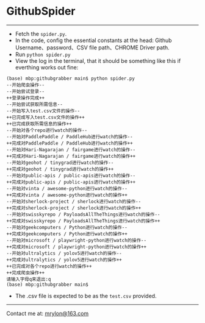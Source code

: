 # GithubSpider
----
* Fetch the `spider.py`.
* In the code, config the essential constants at the head: Github Username、password、CSV file path、CHROME Driver path.
* Run `python spider.py`
* View the log in the terminal, that it should be something like this if everthing works out fine:
```
(base) mbp:githubgrabber main$ python spider.py
--开始爬虫操作--
--开始尝试登录--
++登录操作完成++
--开始尝试获取所需信息--
--开始写入test.csv文件的操作--
++已完成写入test.csv文件的操作++
++已完成获取所需信息的操作++
--开始对各个repo进行watch的操作--
--开始对PaddlePaddle / PaddleHub进行watch的操作--
++完成对PaddlePaddle / PaddleHub进行watch的操作++
--开始对Hari-Nagarajan / fairgame进行watch的操作--
++完成对Hari-Nagarajan / fairgame进行watch的操作++
--开始对geohot / tinygrad进行watch的操作--
++完成对geohot / tinygrad进行watch的操作++
--开始对public-apis / public-apis进行watch的操作--
++完成对public-apis / public-apis进行watch的操作++
--开始对vinta / awesome-python进行watch的操作--
++完成对vinta / awesome-python进行watch的操作++
--开始对sherlock-project / sherlock进行watch的操作--
++完成对sherlock-project / sherlock进行watch的操作++
--开始对swisskyrepo / PayloadsAllTheThings进行watch的操作--
++完成对swisskyrepo / PayloadsAllTheThings进行watch的操作++
--开始对geekcomputers / Python进行watch的操作--
++完成对geekcomputers / Python进行watch的操作++
--开始对microsoft / playwright-python进行watch的操作--
++完成对microsoft / playwright-python进行watch的操作++
--开始对ultralytics / yolov5进行watch的操作--
++完成对ultralytics / yolov5进行watch的操作++
++已完成对各个repo进行watch的操作++
++完成爬虫操作++
请输入字母q来退出:q
(base) mbp:githubgrabber main$ 
```
* The .csv file is expected to be as the `test.csv` provided.

---
Contact me at: mrylon@163.com
